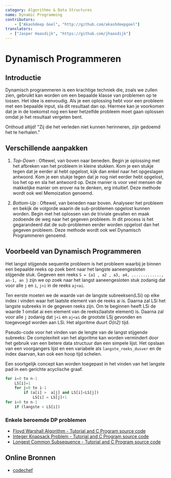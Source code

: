 ```yaml
---
category: Algorithms & Data Structures
name: Dynamic Programming
contributors:
    - ["Akashdeep Goel", "http://github.com/akashdeepgoel"]
translators:
  - ["Jasper Haasdijk", "https://github.com/jhaasdijk"]
---
```


# Dynamisch Programmeren

## Introductie

Dynamisch programmeren is een krachtige techniek die, zoals we zullen zien, gebruikt kan worden om een bepaalde klasse van problemen op te lossen. Het idee is eenvoudig. Als je een oplossing hebt voor een probleem met een bepaalde input, sla dit resultaat dan op. Hiermee kan je voorkomen dat je in de toekomst nog een keer hetzelfde probleem moet gaan oplossen omdat je het resultaat vergeten bent.

Onthoud altijd!
"Zij die het verleden niet kunnen herinneren, zijn gedoemd het te herhalen."

## Verschillende aanpakken

1. *Top-Down* : Oftewel, van boven naar beneden. Begin je oplossing met het afbreken van het probleem in kleine stukken. Kom je een stukje tegen dat je eerder al hebt opgelost, kijk dan enkel naar het opgeslagen antwoord. Kom je een stukje tegen dat je nog niet eerder hebt opgelost, los het op en sla het antwoord op. Deze manier is voor veel mensen de makkelijke manier om erover na te denken, erg intuitief. Deze methode wordt ook wel Memoization genoemd.

2. *Bottom-Up* : Oftewel, van beneden naar boven. Analyseer het probleem en bekijk de volgorde waarin de sub-problemen opgelost kunnen worden. Begin met het oplossen van de triviale gevallen en maak zodoende de weg naar het gegeven probleem. In dit process is het gegarandeerd dat de sub-problemen eerder worden opgelost dan het gegeven probleem. Deze methode wordt ook wel Dynamisch Programmeren genoemd.

## Voorbeeld van Dynamisch Programmeren

Het langst stijgende sequentie probleem is het probleem waarbij je binnen een bepaalde reeks op zoek bent naar het langste aaneengesloten stijgende stuk. Gegeven een reeks `S = {a1 , a2 , a3, a4, ............., an-1, an }` zijn we op zoek naar het langst aaneengesloten stuk zodanig dat voor alle `j` en `i`, `j<i` in de reeks `aj<ai`.

Ten eerste moeten we de waarde van de langste subreeksen(LSi) op elke index i vinden waar het laatste element van de reeks ai is. Daarna zal LSi het langste subreeks in de gegeven reeks zijn. Om te beginnen heeft LSi de waarde 1 omdat ai een element van de reeks(laatste element) is. Daarna zal voor alle `j` zodanig dat `j<i` en `aj<ai` de grootste LSj gevonden en toegevoegd worden aan LSi. Het algoritme duurt *O(n2)* tijd.

Pseudo-code voor het vinden van de lengte van de langst stijgende subreeks:
De complexiteit van het algoritme kan worden vermindert door het gebruik van een betere data structuur dan een simpele lijst. Het opslaan van een voorgangers lijst en een variabele als `langste_reeks_dusver` en de index daarvan, kan ook een hoop tijd schelen.

Een soortgelijk concept kan worden toegepast in het vinden van het langste pad in een gerichte acyclische graaf.

```python
for i=0 to n-1
    LS[i]=1
    for j=0 to i-1
        if (a[i] >  a[j] and LS[i]<LS[j])
            LS[i] = LS[j]+1
for i=0 to n-1
    if (langste < LS[i])
```

### Enkele beroemde DP problemen

- [Floyd Warshall Algorithm - Tutorial and C Program source code](http://www.thelearningpoint.net/computer-science/algorithms-all-to-all-shortest-paths-in-graphs---floyd-warshall-algorithm-with-c-program-source-code)
- [Integer Knapsack Problem - Tutorial and C Program source code](http://www.thelearningpoint.net/computer-science/algorithms-dynamic-programming---the-integer-knapsack-problem)
- [Longest Common Subsequence - Tutorial and C Program source code](http://www.thelearningpoint.net/computer-science/algorithms-dynamic-programming---longest-common-subsequence) 

## Online Bronnen

* [codechef](https://www.codechef.com/wiki/tutorial-dynamic-programming)
